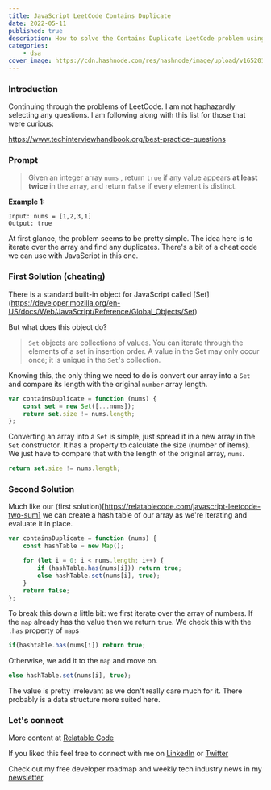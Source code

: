 ```yaml
---
title: JavaScript LeetCode Contains Duplicate
date: 2022-05-11
published: true
description: How to solve the Contains Duplicate LeetCode problem using JavaScript. I go over the hash table solution and how to use Set to solve it.
categories:
    - dsa
cover_image: https://cdn.hashnode.com/res/hashnode/image/upload/v1652017295987/HA_2pgTM5.png
---
```


### Introduction

Continuing through the problems of LeetCode. I am not haphazardly selecting any questions. I am following along with this list for those that were curious:

https://www.techinterviewhandbook.org/best-practice-questions

### Prompt

> Given an integer array `nums` , return `true` if any value appears **at least twice** in the array, and return `false` if every element is distinct.

**Example 1:**

```text
Input: nums = [1,2,3,1]
Output: true
```

At first glance, the problem seems to be pretty simple. The idea here is to iterate over the array and find any duplicates. There's a bit of a cheat code we can use with JavaScript in this one.

### First Solution (cheating)

There is a standard built-in object for JavaScript called [Set] (https://developer.mozilla.org/en-US/docs/Web/JavaScript/Reference/Global_Objects/Set)

But what does this object do?

> `Set` objects are collections of values. You can iterate through the elements of a set in insertion order. A value in the Set may only occur once; it is unique in the `Set`'s collection.

Knowing this, the only thing we need to do is convert our array into a `Set` and compare its length with the original `number` array length.

```js
var containsDuplicate = function (nums) {
	const set = new Set([...nums]);
	return set.size != nums.length;
};
```

Converting an array into a `Set` is simple, just spread it in a new array in the `Set` constructor. It has a property to calculate the size (number of items). We just have to compare that with the length of the original array, `nums`.

```js
return set.size != nums.length;
```

### Second Solution

Much like our (first solution)[https://relatablecode.com/javascript-leetcode-two-sum] we can create a hash table of our array as we're iterating and evaluate it in place.

```js
var containsDuplicate = function (nums) {
	const hashTable = new Map();

	for (let i = 0; i < nums.length; i++) {
		if (hashTable.has(nums[i])) return true;
		else hashTable.set(nums[i], true);
	}
	return false;
};
```

To break this down a little bit: we first iterate over the array of numbers. If the `map` already has the value then we return `true`. We check this with the `.has` property of `map`s

```js
if(hashtable.has(nums[i]) return true;
```

Otherwise, we add it to the `map` and move on.

```js
else hashTable.set(nums[i], true);
```

The value is pretty irrelevant as we don't really care much for it. There probably is a data structure more suited here.

### Let's connect

More content at [Relatable Code](https://relatablecode.com)

If you liked this feel free to connect with me on [LinkedIn](https://www.linkedin.com/in/relatablecode) or [Twitter](https://twitter.com/relatablecoder)

Check out my free developer roadmap and weekly tech industry news in my [newsletter](https://relatablecode.substack.com/).
